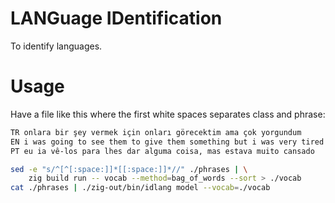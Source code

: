 # LANGuage IDentification

To identify languages.

# Usage

Have a file like this where the first white spaces separates class and phrase:
``` txt
TR onlara bir şey vermek için onları görecektim ama çok yorgundum
EN i was going to see them to give them something but i was very tired
PT eu ia vê-los para lhes dar alguma coisa, mas estava muito cansado
```

```sh
sed -e "s/^[^[:space:]]*[[:space:]]*//" ./phrases | \
    zig build run -- vocab --method=bag_of_words --sort > ./vocab
cat ./phrases | ./zig-out/bin/idlang model --vocab=./vocab
```
